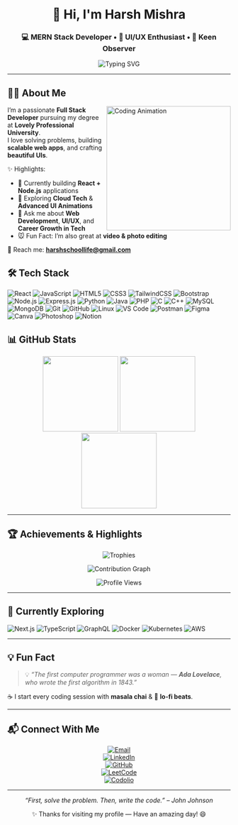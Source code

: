 <!-- HEADER SECTION -->
<div align="center">

# 👋 Hi, I'm Harsh Mishra  
### 💻 MERN Stack Developer • 🎨 UI/UX Enthusiast • 👀 Keen Observer  

<img src="https://readme-typing-svg.demolab.com?font=Fira+Code&size=22&duration=3000&pause=1000&color=5BCDEC&center=true&width=600&lines=Full+Stack+Developer;UI%2FUX+Designer;Open+Source+Contributor;Tech+Explorer;Let's+Build+Together!" alt="Typing SVG" />

</div>

---

## 🧑‍💻 About Me  

<img align="right" src="https://media.giphy.com/media/qgQUggAC3Pfv687qPC/giphy.gif" width="280" alt="Coding Animation"/>

I’m a passionate **Full Stack Developer** pursuing my degree at **Lovely Professional University**.  
I love solving problems, building **scalable web apps**, and crafting **beautiful UIs**.  

✨ Highlights:  
- 🚀 Currently building **React + Node.js** applications  
- 🌱 Exploring **Cloud Tech** & **Advanced UI Animations**  
- 🎯 Ask me about **Web Development**, **UI/UX**, and **Career Growth in Tech**  
- 🐭 Fun Fact: I’m also great at **video & photo editing**  

📩 Reach me: **harshschoollife@gmail.com**  

## 🛠️ Tech Stack  


![React](https://img.shields.io/badge/React-20232A?style=for-the-badge&logo=react&logoColor=61DAFB)
![JavaScript](https://img.shields.io/badge/JavaScript-323330?style=for-the-badge&logo=javascript&logoColor=F7DF1E)
![HTML5](https://img.shields.io/badge/HTML5-E34F26?style=for-the-badge&logo=html5&logoColor=white)
![CSS3](https://img.shields.io/badge/CSS3-1572B6?style=for-the-badge&logo=css3&logoColor=white)
![TailwindCSS](https://img.shields.io/badge/Tailwind_CSS-38B2AC?style=for-the-badge&logo=tailwind-css&logoColor=white)
![Bootstrap](https://img.shields.io/badge/Bootstrap-563D7C?style=for-the-badge&logo=bootstrap&logoColor=white)
![Node.js](https://img.shields.io/badge/Node.js-43853D?style=for-the-badge&logo=node.js&logoColor=white)
![Express.js](https://img.shields.io/badge/Express.js-000000?style=for-the-badge&logo=express&logoColor=white)
![Python](https://img.shields.io/badge/Python-3776AB?style=for-the-badge&logo=python&logoColor=white)
![Java](https://img.shields.io/badge/Java-ED8B00?style=for-the-badge&logo=openjdk&logoColor=white)
![PHP](https://img.shields.io/badge/PHP-777BB4?style=for-the-badge&logo=php&logoColor=white)
![C](https://img.shields.io/badge/C-00599C?style=for-the-badge&logo=c&logoColor=white)
![C++](https://img.shields.io/badge/C++-00599C?style=for-the-badge&logo=cplusplus&logoColor=white)
![MySQL](https://img.shields.io/badge/MySQL-4479A1?style=for-the-badge&logo=mysql&logoColor=white)
![MongoDB](https://img.shields.io/badge/MongoDB-4EA94B?style=for-the-badge&logo=mongodb&logoColor=white)
![Git](https://img.shields.io/badge/Git-F05032?style=for-the-badge&logo=git&logoColor=white)
![GitHub](https://img.shields.io/badge/GitHub-181717?style=for-the-badge&logo=github&logoColor=white)
![Linux](https://img.shields.io/badge/Linux-FCC624?style=for-the-badge&logo=linux&logoColor=black)
![VS Code](https://img.shields.io/badge/VS_Code-0078D4?style=for-the-badge&logo=visual-studio-code&logoColor=white)
![Postman](https://img.shields.io/badge/Postman-FF6C37?style=for-the-badge&logo=postman&logoColor=white)
![Figma](https://img.shields.io/badge/Figma-F24E1E?style=for-the-badge&logo=figma&logoColor=white)
![Canva](https://img.shields.io/badge/Canva-00C4CC?style=for-the-badge&logo=canva&logoColor=white)
![Photoshop](https://img.shields.io/badge/Adobe_Photoshop-31A8FF?style=for-the-badge&logo=adobe-photoshop&logoColor=white)
![Notion](https://img.shields.io/badge/Notion-000000?style=for-the-badge&logo=notion&logoColor=white)

## 📊 GitHub Stats  

<div align="center">

<img src="https://github-readme-stats.vercel.app/api?username=harshmishra00&show_icons=true&theme=tokyonight&hide_border=true&count_private=true" height="170"/>  
<img src="https://github-readme-stats.vercel.app/api/top-langs/?username=harshmishra00&layout=compact&theme=tokyonight&hide_border=true" height="170"/>  

<img src="https://github-readme-streak-stats.herokuapp.com?user=harshmishra00&theme=tokyonight&hide_border=true" height="170"/>  

</div>

---

## 🏆 Achievements & Highlights  

<div align="center">

![Trophies](https://github-profile-trophy.vercel.app/?username=harshmishra00&theme=darkhub&no-frame=true&row=1&column=7)  

![Contribution Graph](https://github-readme-activity-graph.vercel.app/graph?username=harshmishra00&theme=tokyo-night&hide_border=true&area=true&custom_title=✨%20My%20Contribution%20Graph)  

![Profile Views](https://komarev.com/ghpvc/?username=harshmishra00&label=Profile%20Views&color=00ccff&style=flat-square)  

</div>

---

## 🚀 Currently Exploring  

![Next.js](https://img.shields.io/badge/Next.js-000000?style=for-the-badge&logo=nextdotjs&logoColor=white) 
![TypeScript](https://img.shields.io/badge/TypeScript-3178C6?style=for-the-badge&logo=typescript&logoColor=white) 
![GraphQL](https://img.shields.io/badge/GraphQL-E10098?style=for-the-badge&logo=graphql&logoColor=white) 
![Docker](https://img.shields.io/badge/Docker-2496ED?style=for-the-badge&logo=docker&logoColor=white) 
![Kubernetes](https://img.shields.io/badge/Kubernetes-326CE5?style=for-the-badge&logo=kubernetes&logoColor=white) 
![AWS](https://img.shields.io/badge/AWS-232F3E?style=for-the-badge&logo=amazon-aws&logoColor=white)



---

## 💡 Fun Fact  

> 💡 *“The first computer programmer was a woman — **Ada Lovelace**, who wrote the first algorithm in 1843.”*  

☕ I start every coding session with **masala chai** & 🎵 **lo-fi beats**.  

---

## 📬 Connect With Me  

<div align="center">

[![Email](https://img.shields.io/badge/Email-D14836?style=for-the-badge&logo=gmail&logoColor=white)](mailto:harshschoollife@gmail.com)  
[![LinkedIn](https://img.shields.io/badge/LinkedIn-0077B5?style=for-the-badge&logo=linkedin&logoColor=white)](https://www.linkedin.com/in/harshmishra06)  
[![GitHub](https://img.shields.io/badge/GitHub-100000?style=for-the-badge&logo=github&logoColor=white)](https://github.com/harshmishra00)  
[![LeetCode](https://img.shields.io/badge/LeetCode-FFA116?style=for-the-badge&logo=leetcode&logoColor=black)](https://leetcode.com/u/harshmishra01/)  
[![Codolio](https://img.shields.io/badge/Codolio-2B2D42?style=for-the-badge&logo=codio&logoColor=white)](https://codolio.com/profile/harxhmishra)  

</div>

---

<p align="center"><i>“First, solve the problem. Then, write the code.” – John Johnson</i></p>  
<p align="center">✨ Thanks for visiting my profile — Have an amazing day! 😄</p>

